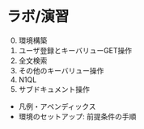 # ラボ/演習

0. 環境構築
1. ユーザ登録とキーバリューGET操作
2. 全文検索
3. その他のキーバリュー操作
4. N1QL
5. サブドキュメント操作

- 凡例・アペンディックス
- 環境のセットアップ: 前提条件の手順
